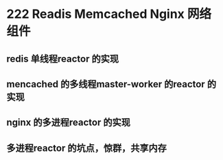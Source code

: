 # 222 Readis Memcached Nginx 网络组件
## redis 单线程reactor 的实现
## mencached 的多线程master-worker 的reactor 的实现
## nginx 的多进程reactor 的实现
## 多进程reactor 的坑点，惊群，共享内存